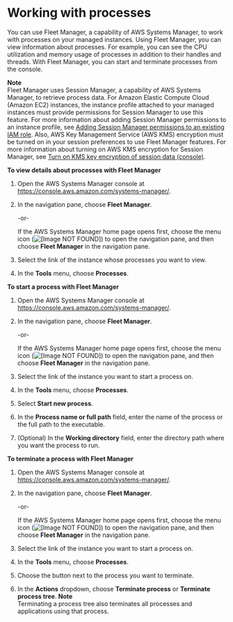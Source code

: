 # Working with processes<a name="fleet-processes"></a>

You can use Fleet Manager, a capability of AWS Systems Manager, to work with processes on your managed instances\. Using Fleet Manager, you can view information about processes\. For example, you can see the CPU utilization and memory usage of processes in addition to their handles and threads\. With Fleet Manager, you can start and terminate processes from the console\.

**Note**  
Fleet Manager uses Session Manager, a capability of AWS Systems Manager, to retrieve process data\. For Amazon Elastic Compute Cloud \(Amazon EC2\) instances, the instance profile attached to your managed instances must provide permissions for Session Manager to use this feature\. For more information about adding Session Manager permissions to an instance profile, see [Adding Session Manager permissions to an existing IAM role](getting-started-add-permissions-to-existing-profile.md)\. Also, AWS Key Management Service \(AWS KMS\) encryption must be turned on in your session preferences to use Fleet Manager features\. For more information about turning on AWS KMS encryption for Session Manager, see [Turn on KMS key encryption of session data \(console\)](session-preferences-enable-encryption.md)\.

**To view details about processes with Fleet Manager**

1. Open the AWS Systems Manager console at [https://console\.aws\.amazon\.com/systems\-manager/](https://console.aws.amazon.com/systems-manager/)\.

1. In the navigation pane, choose **Fleet Manager**\.

   \-or\-

   If the AWS Systems Manager home page opens first, choose the menu icon \(![\[Image NOT FOUND\]](http://docs.aws.amazon.com/systems-manager/latest/userguide/images/menu-icon-small.png)\) to open the navigation pane, and then choose **Fleet Manager** in the navigation pane\.

1. Select the link of the instance whose processes you want to view\.

1. In the **Tools** menu, choose **Processes**\.

**To start a process with Fleet Manager**

1. Open the AWS Systems Manager console at [https://console\.aws\.amazon\.com/systems\-manager/](https://console.aws.amazon.com/systems-manager/)\.

1. In the navigation pane, choose **Fleet Manager**\.

   \-or\-

   If the AWS Systems Manager home page opens first, choose the menu icon \(![\[Image NOT FOUND\]](http://docs.aws.amazon.com/systems-manager/latest/userguide/images/menu-icon-small.png)\) to open the navigation pane, and then choose **Fleet Manager** in the navigation pane\.

1. Select the link of the instance you want to start a process on\.

1. In the **Tools** menu, choose **Processes**\.

1. Select **Start new process**\.

1. In the **Process name or full path** field, enter the name of the process or the full path to the executable\.

1. \(Optional\) In the **Working directory** field, enter the directory path where you want the process to run\.

**To terminate a process with Fleet Manager**

1. Open the AWS Systems Manager console at [https://console\.aws\.amazon\.com/systems\-manager/](https://console.aws.amazon.com/systems-manager/)\.

1. In the navigation pane, choose **Fleet Manager**\.

   \-or\-

   If the AWS Systems Manager home page opens first, choose the menu icon \(![\[Image NOT FOUND\]](http://docs.aws.amazon.com/systems-manager/latest/userguide/images/menu-icon-small.png)\) to open the navigation pane, and then choose **Fleet Manager** in the navigation pane\.

1. Select the link of the instance you want to start a process on\.

1. In the **Tools** menu, choose **Processes**\.

1. Choose the button next to the process you want to terminate\.

1. In the **Actions** dropdown, choose **Terminate process** or **Terminate process tree**\. 
**Note**  
Terminating a process tree also terminates all processes and applications using that process\.